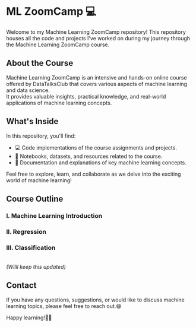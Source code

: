 # ML ZoomCamp 💻

Welcome to my Machine Learning ZoomCamp repository! This repository houses all the code and projects I've worked on during my journey through the Machine Learning ZoomCamp course.

## About the Course

Machine Learning ZoomCamp is an intensive and hands-on online course offered by DataTalksClub that covers various aspects of machine learning and data science.<br> 
It provides valuable insights, practical knowledge, and real-world applications of machine learning concepts.

## What's Inside

In this repository, you'll find:
- 💻 Code implementations of the course assignments and projects.
- 📔 Notebooks, datasets, and resources related to the course.
- 📑 Documentation and explanations of key machine learning concepts.

Feel free to explore, learn, and collaborate as we delve into the exciting world of machine learning!

## Course Outline

### I. Machine Learning Introduction 
### II. Regression
### III. Classification

<br> *(Willl keep this updated)* 


## Contact

If you have any questions, suggestions, or would like to discuss machine learning topics, please feel free to reach out.😄

Happy learning!📖🧐
